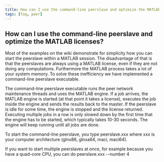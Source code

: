 ```yaml
---
title: How can I use the command-line peerslave and optimize the MATLAB licenses?
tags: [faq, peer]
---
```


## How can I use the command-line peerslave and optimize the MATLAB licenses?

Most of the examples on the wiki demonstrate for simplicity how you can start the peerslave within a MATLAB session. The disadvantage of that is that the peerslaves are always using a MATLAB license, even if they are not doing any computations. Furthermore the MATLAB process takes a lot of your system memory. To solve these inefficiency we have implemented a command-line peerslave executable.

The command-line peerslave executable runs the peer network maintenance threads and uses the MATLAB engine. If a job arrives, the MATLAB engine is started (at that point it takes a license), executes the job inside the engine and sends the results back to the master. If the peerslave is idle for some time, the engine is stopped and the license returned. Executing multiple jobs in a row is only slowed down by the first time that the engine has to be started, which typically takes 10-30 seconds. The engine will keep running until all jobs are done.

To start the command-line peerslave, you type
    peerslave.xxx
where xxx is your computer architecture (glnx86, glnxa64, maci, maci64). 

If you want to start multiple peerslaves at once, for example because you have a quad-core CPU, you can do
    peerslave.xxx --number 4

